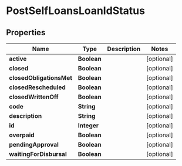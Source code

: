

# PostSelfLoansLoanIdStatus


## Properties

| Name | Type | Description | Notes |
|------------ | ------------- | ------------- | -------------|
|**active** | **Boolean** |  |  [optional] |
|**closed** | **Boolean** |  |  [optional] |
|**closedObligationsMet** | **Boolean** |  |  [optional] |
|**closedRescheduled** | **Boolean** |  |  [optional] |
|**closedWrittenOff** | **Boolean** |  |  [optional] |
|**code** | **String** |  |  [optional] |
|**description** | **String** |  |  [optional] |
|**id** | **Integer** |  |  [optional] |
|**overpaid** | **Boolean** |  |  [optional] |
|**pendingApproval** | **Boolean** |  |  [optional] |
|**waitingForDisbursal** | **Boolean** |  |  [optional] |



